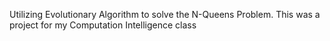 Utilizing Evolutionary Algorithm to solve the N-Queens Problem. This was a project for my Computation Intelligence class
